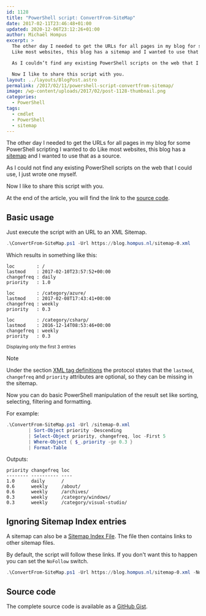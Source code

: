 ```yaml
---
id: 1128
title: "PowerShell script: ConvertFrom-SiteMap"
date: 2017-02-11T23:46:48+01:00
updated: 2020-12-06T23:12:26+01:00
author: Michaël Hompus
excerpt: >
  The other day I needed to get the URLs for all pages in my blog for some PowerShell scripting I wanted to do.
  Like most websites, this blog has a sitemap and I wanted to use that as a source.

  As I couldn’t find any existing PowerShell scripts on the web that I could use, I just wrote one myself.

  Now I like to share this script with you.
layout: ../layouts/BlogPost.astro
permalink: /2017/02/11/powershell-script-convertfrom-sitemap/
image: /wp-content/uploads/2017/02/post-1128-thumbnail.png
categories:
  - PowerShell
tags:
  - cmdlet
  - PowerShell
  - sitemap
---
```


The other day I needed to get the URLs for all pages in my blog for some PowerShell scripting I wanted to do
Like most websites, this blog has a [sitemap](/sitemap-0.xml) and I wanted to use that as a source.

As I could not find any existing PowerShell scripts on the web that I could use, I just wrote one myself.

Now I like to share this script with you.

<!--more-->

At the end of the article, you will find the link to the [source code](#source-code).

## Basic usage

Just execute the script with an URL to an XML Sitemap.

```powershell title="PowerShell"
.\ConvertFrom-SiteMap.ps1 -Url https://blog.hompus.nl/sitemap-0.xml
```

Which results in something like this:

```plain
loc        : /
lastmod    : 2017-02-10T23:57:52+00:00
changefreq : daily
priority   : 1.0

loc        : /category/azure/
lastmod    : 2017-02-08T17:43:41+00:00
changefreq : weekly
priority   : 0.3

loc        : /category/csharp/
lastmod    : 2016-12-14T08:53:46+00:00
changefreq : weekly
priority   : 0.3
```

<small>Displaying only the first 3 entries</small>

> [!NOTE]
> Under the section [XML tag definitions](https://www.sitemaps.org/protocol.html#xmlTagDefinitions)
> the protocol states that the `lastmod`, `changefreq` and `priority` attributes are optional,
> so they can be missing in the sitemap.

Now you can do basic PowerShell manipulation of the result set like sorting, selecting, filtering and formatting.

For example:

```powershell title="PowerShell"
.\ConvertFrom-SiteMap.ps1 -Url /sitemap-0.xml
        | Sort-Object priority -Descending
        | Select-Object priority, changefreq, loc -First 5
        | Where-Object { $_.priority -ge 0.3 }
        | Format-Table
```

Outputs:

```plain
priority changefreq loc
-------- ---------- ----
1.0      daily      /
0.6      weekly     /about/
0.6      weekly     /archives/
0.3      weekly     /category/windows/
0.3      weekly     /category/visual-studio/
```

## Ignoring Sitemap Index entries

A sitemap can also be a [Sitemap Index File](https://www.sitemaps.org/protocol.html#index).
The file then contains links to other sitemap files.

By default, the script will follow these links.
If you don't want this to happen you can set the `NoFollow` switch.

```powershell title="PowerShell"
.\ConvertFrom-SiteMap.ps1 -Url https://blog.hompus.nl/sitemap-0.xml -NoFollow
```

## Source code

The complete source code is available as a
[GitHub Gist](https://gist.github.com/eNeRGy164/a644417b737eb5d3af3c80d4ceb527e1).
